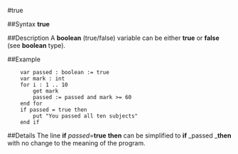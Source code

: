 
#true

##Syntax
**true**



##Description
A **boolean** (true/false) variable can be either **true** or **false** (see **boolean** type).



##Example



        var passed : boolean := true
        var mark : int
        for i : 1 .. 10
            get mark
            passed := passed and mark >= 60
        end for
        if passed = true then
            put "You passed all ten subjects"
        end if
##Details
The line **if** _passed_=**true** **then** can be simplified to **if** _passed _**then** with no change to the meaning of the program.


